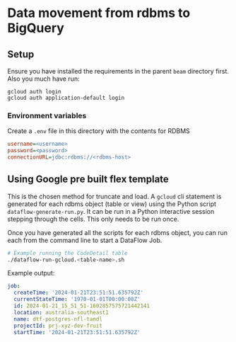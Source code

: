 # Data movement from rdbms to BigQuery

## Setup

Ensure you have installed the requirements in the parent `beam` directory first.
Also you much have run:

```
gcloud auth login
gcloud auth application-default login
```

### Environment variables

Create a `.env` file in this directory with the contents for RDBMS

```ini
username=<username>
password=<password>
connectionURL=jdbc:rdbms://<rdbms-host>
```

## Using Google pre built flex template

This is the chosen method for truncate and load.
A `gcloud` cli statement is generated for each rdbms object (table or view) using the Python script `dataflow-generate-run.py`.
It can be run in a Python interactive session stepping through the cells. This only needs to be run once.

Once you have generated all the scripts for each rdbms object, you can run each from the command line to start a DataFlow Job.

```sh
# Example running the CodeDetail table
./dataflow-run-gcloud.<table-name>.sh
```

Example output:

```yml
job:
  createTime: '2024-01-21T23:51:51.635792Z'
  currentStateTime: '1970-01-01T00:00:00Z'
  id: 2024-01-21_15_51_51-1602857575721442141
  location: australia-southeast1
  name: dtf-postgres-nfl-tandl
  projectId: prj-xyz-dev-fruit
  startTime: '2024-01-21T23:51:51.635792Z'
```
